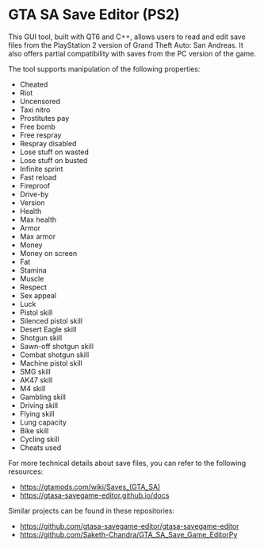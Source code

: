 # GTA SA Save Editor (PS2)
This GUI tool, built with QT6 and C++, allows users to read and edit save files from the PlayStation 2 version of Grand Theft Auto: San Andreas. It also offers partial compatibility with saves from the PC version of the game.

The tool supports manipulation of the following properties:
- Cheated
- Riot
- Uncensored
- Taxi nitro
- Prostitutes pay
- Free bomb
- Free respray
- Respray disabled
- Lose stuff on wasted
- Lose stuff on busted
- Infinite sprint
- Fast reload
- Fireproof
- Drive-by
- Version
- Health
- Max health
- Armor
- Max armor
- Money
- Money on screen
- Fat
- Stamina
- Muscle
- Respect
- Sex appeal
- Luck
- Pistol skill
- Silenced pistol skill
- Desert Eagle skill
- Shotgun skill
- Sawn-off shotgun skill
- Combat shotgun skill
- Machine pistol skill
- SMG skill
- AK47 skill
- M4 skill
- Gambling skill
- Driving skill
- Flying skill
- Lung capacity
- Bike skill
- Cycling skill
- Cheats used

For more technical details about save files, you can refer to the following resources:
- https://gtamods.com/wiki/Saves_(GTA_SA)
- https://gtasa-savegame-editor.github.io/docs

Similar projects can be found in these repositories:
- https://github.com/gtasa-savegame-editor/gtasa-savegame-editor
- https://github.com/Saketh-Chandra/GTA_SA_Save_Game_EditorPy
